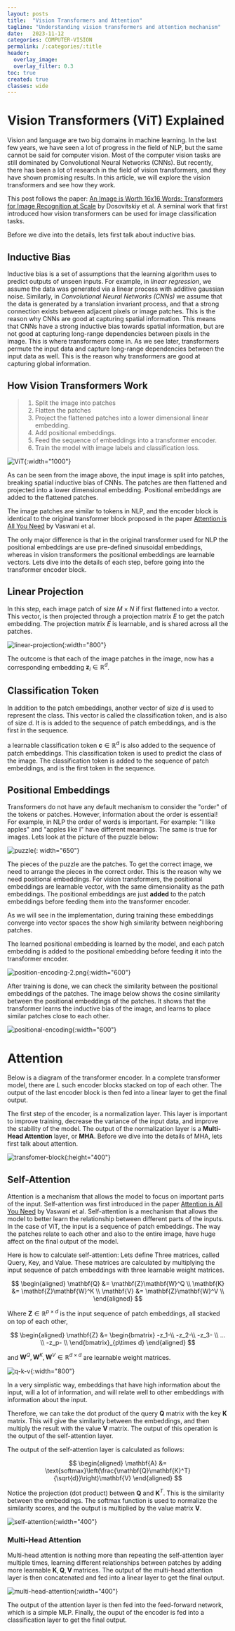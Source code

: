 ```yaml
---
layout: posts
title:  "Vision Transformers and Attention"
tagline: "Understanding vision transformers and attention mechanism"
date:   2023-11-12
categories: COMPUTER-VISION
permalink: /:categories/:title
header:
  overlay_image: 
  overlay_filter: 0.3
toc: true
created: true
classes: wide
---
```


# **Vision Transformers (ViT) Explained**

Vision and language are two big domains in machine learning. In the last few years, we have seen a lot of progress in the field of NLP, but the same cannot be said for computer vision. Most of the computer vision tasks are still dominated by Convolutional Neural Networks (CNNs). But recently, there has been a lot of research in the field of vision transformers, and they have shown promising results. In this article, we will explore the vision transformers and see how they work.

This post follows the paper: [An Image is Worth 16x16 Words: Transformers for Image Recognition at Scale](https://arxiv.org/abs/2010.11929) by Dosovitskiy et al. A seminal work that first introduced how vision transformers can be used for image classification tasks.

Before we dive into the details, lets first talk about inductive bias.

## Inductive Bias
Inductive bias is a set of assumptions that the learning algorithm uses to predict outputs of unseen inputs. For example, in *linear regression*, we assume the data was generated via a linear process with additive gaussian noise. Similarly, in *Convolutional Neural Networks (CNNs)* we assume that the data is generated by a translation invariant process, and that a strong connection exists between adjacent pixels or image patches. This is the reason why CNNs are good at capturing spatial information. This means that CNNs have a strong inductive bias towards spatial information, but are not good at capturing long-range dependencies between pixels in the image. This is where transformers come in. As we see later, transformers permute the input data and capture long-range dependencies between the input data as well. This is the reason why transformers are good at capturing global information. 

## How Vision Transformers Work
> 1. Split the image into patches
> 2. Flatten the patches
> 3. Project the flattened patches into a lower dimensional linear embedding.
> 4. Add positional embeddings.
> 5. Feed the sequence of embeddings into a transformer encoder.
> 6. Train the model with image labels and classification loss.

![ViT](/assets/images/transformers/ViT.gif){:width="1000"}

As can be seen from the image above, the input image is split into patches, breaking spatial inductive bias of CNNs. The patches are then flattened and projected into a lower dimensional embedding. Positional embeddings are added to the flattened patches.

The image patches are similar to tokens in NLP, and the encoder block is identical to the original transformer block proposed in the paper [Attention is All You Need](https://arxiv.org/abs/1706.03762) by Vaswani et al. 

The only major difference is that in the original transformer used for NLP the positional embeddings are use pre-defined sinusoidal embeddings, whereas in vision transformers the positional embeddings are learnable vectors. Lets dive into the details of each step, before going into the transformer encoder block.

## Linear Projection
In this step, each image patch of size $M\times N$ if first flattened into a vector. This vector, is then projected through a projection matrix $E$ to get the patch embedding. The projection matrix $E$ is learnable, and is shared across all the patches. 

![linear-projection](/assets/images/transformers/linear-projection.jpeg){:width="800"}

The outcome is that each of the image patches in the image, now has a corresponding embedding $\mathbf{z}_i \in \mathbb{R}^d$.


## Classification Token
In addition to the patch embeddings, another vector of size $d$ is used to represent the class. This vector is called the classification token, and is also of size $d$. It is is added to the sequence of patch embeddings, and is the first in the sequence.


a learnable classification token $\mathbf{c} \in \mathbb{R}^d$ is also added to the sequence of patch embeddings. This classification token is used to predict the class of the image. The classification token is added to the sequence of patch embeddings, and is the first token in the sequence.

## Positional Embeddings
Transformers do not have any default mechanism to consider the "order" of the tokens or patches. However, information about the order is essential! For example, in NLP the order of words is important. For example: "I like apples" and "apples like I" have different meanings. The same is true for images. Lets look at the picture of the puzzle below:

![puzzle](/assets/images/transformers/puzzle.webp){: width="650"}


The pieces of the puzzle are the patches. To get the correct image, we need to arrange the pieces in the correct order. This is the reason why we need positional embeddings. For vision transformers, the positional embeddings are learnable vector, with the same dimensionality as the path embeddings. The positional embeddings are just **added** to the patch embeddings before feeding them into the transformer encoder.

As we will see in the implementation, during training these embeddings converge into vector spaces the show high similarity between neighboring patches. 

The learned positional embedding is learned by the model, and each patch embedding is added to the positional embedding before feeding it into the transformer encoder.

![position-encoding-2.png](/assets/images/transformers/positional-encoding-2.png){:width="600"}


After training is done, we can check the similarity between the positional embeddings of the patches. The image below shows the cosine similarity between the positional embeddings of the patches. It shows that the transformer learns the inductive bias of the image, and learns to place similar patches close to each other.

![positional-encoding](/assets/images/transformers/positional-encoding.png){:width="600"}

# Attention
Below is a diagram of the transformer encoder. In a complete transformer model, there are $L$ such encoder blocks stacked on top of each other. The output of the last encoder block is then fed into a linear layer to get the final output.

The first step of the encoder, is a normalization layer. This layer is important to improve training, decrease the variance of the input data, and improve the stability of the model. 
The output of the normalization layer is a **Multi-Head Attention** layer, or **MHA**. Before we dive into the details of MHA, lets first talk about attention.

![transfomer-block](/assets/images/transformers/the-transformer-block-vit.png){:height="400"}

## Self-Attention
Attention is a mechanism that allows the model to focus on important parts of the input. Self-attention was first introduced in the paper [Attention is All You Need](https://arxiv.org/abs/1706.03762) by Vaswani et al. Self-attention is a mechanism that allows the model to better learn the relationship between different parts of the inputs. In the case of ViT, the input is a sequence of patch embeddings. The way the patches relate to each other and also to the entire image, have huge affect on the final output of the model. 

Here is how to calculate self-attention: Lets define Three matrices, called Query, Key, and Value. These matrices are calculated by multiplying the input sequence of patch embeddings with three learnable weight matrices.

$$
\begin{aligned}
\mathbf{Q} &= \mathbf{Z}\mathbf{W}^Q \\
\mathbf{K} &= \mathbf{Z}\mathbf{W}^K \\
\mathbf{V} &= \mathbf{Z}\mathbf{W}^V \\
\end{aligned}
$$

Where $\mathbf{Z} \in \mathbb{R}^{p \times d}$ is the input sequence of patch embeddings, all stacked on top of each other,

$$
\begin{aligned}
\mathbf{Z} &= 
    \begin{bmatrix} -z_1-\\
                    -z_2-\\
                    -z_3- \\
                    ... \\
                    -z_p- \\
\end{bmatrix}_{p\times d}
\end{aligned}
$$

and $\mathbf{W}^Q, \mathbf{W}^K, \mathbf{W}^V \in \mathbb{R}^{d \times d}$ are learnable weight matrices. 

![q-k-v](/assets/images/transformers/q-k-v.jpeg){:width="800"}

In a very simplistic way, embeddings that have high information about the input, will a lot of information, and will relate well to other embeddings with information about the input.

Therefore, we can take the dot product of the query $\mathbf{Q}$ matrix with the key $\mathbf{K}$ matrix. This will give the similarity between the embeddings, and then multiply the result with the value $\mathbf{V}$ matrix. The output of this operation is the output of the self-attention layer.

The output of the self-attention layer is calculated as follows:

$$
\begin{aligned}
\mathbf{A} &= \text{softmax}\left(\frac{\mathbf{Q}\mathbf{K}^T}{\sqrt{d}}\right)\mathbf{V}
\end{aligned}
$$

Notice the projection (dot product) between $\mathbf{Q}$ and $\mathbf{K}^T$. This is the similarity between the embeddings. The softmax function is used to normalize the similarity scores, and the output is multiplied by the value matrix $\mathbf{V}$.

![self-attention](/assets/images/transformers/attention-mechanism-step-2.png){:width="400"}


### Multi-Head Attention
Multi-head attention is nothing more than repeating the self-attention layer multiple times, learning different relationships between patches by adding more learnable $\mathbf{K},\mathbf{Q},\mathbf{V}$ matrices. The output of the multi-head attention layer is then concatenated and fed into a linear layer to get the final output.

![multi-head-attention](/assets/images/transformers/multi-head-self-attention-block-diagram.png){:width="400"}


The output of the attention layer is then fed into the feed-forward network, which is a simple MLP. Finally, the ouput of the encoder is fed into a classification layer to get the final output.